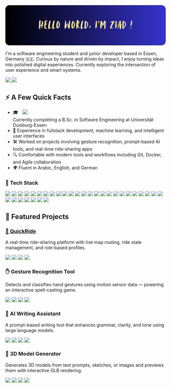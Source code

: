 <img src="https://raw.githubusercontent.com/GrayCloud98/GrayCloud98/main/banner.png" alt="Hello World, I'm Ziad" />

<p>
  I'm a software engineering student and junior developer based in Essen, Germany 🇩🇪. Curious by nature and driven by impact, I enjoy turning ideas into polished digital experiences. Currently exploring the intersection of user experience and smart systems.
</p>
<p>
  <a href="mailto:ziad.morsy1998@hotmail.com">
    <img src="https://img.shields.io/badge/Email-ziad.morsy1998%40hotmail.com-4B4B4B?style=flat-square&logo=maildotru&logoColor=white" />
  </a>
  <a href="https://www.linkedin.com/in/ziad-morsy-bb9b84181/">
    <img src="https://img.shields.io/badge/LinkedIn-Ziad_Morsy-0077B5?style=flat-square&logo=linkedin" />
  </a>
</p>

<h2>⚡ A Few Quick Facts</h2>
<img align="right" src="https://media0.giphy.com/media/v1.Y2lkPTc5MGI3NjExcjgxNnUxNXRsbjZjeWMxa2t1dHVtaTdqN3J4enBhN2RscWtyODZsNCZlcD12MV9pbnRlcm5hbF9naWZfYnlfaWQmY3Q9Zw/QZkpIdieotn3i/giphy.gif" width="450" />
<ul>
  <li>🎓 Currently completing a B.Sc. in Software Engineering at Universität Duisburg-Essen</li>
  <li>🧠 Experience in fullstack development, machine learning, and intelligent user interfaces</li>
  <li>🛠️ Worked on projects involving gesture recognition, prompt-based AI tools, and real-time ride-sharing apps</li>
  <li>🔍 Comfortable with modern tools and workflows including Git, Docker, and Agile collaboration</li>
  <li>🌍 Fluent in Arabic, English, and German</li>
</ul>

<h3>🚀 Tech Stack</h3>
<p>
  <!-- Languages -->
  <img src="https://img.shields.io/badge/Java-007396?style=flat-square&logo=java&logoColor=white"/>
  <img src="https://img.shields.io/badge/JavaScript-F7DF1E?style=flat-square&logo=javascript&logoColor=black"/>
  <img src="https://img.shields.io/badge/TypeScript-3178C6?style=flat-square&logo=typescript&logoColor=white"/>
  <img src="https://img.shields.io/badge/Python-3776AB?style=flat-square&logo=python&logoColor=white"/>
  <img src="https://img.shields.io/badge/PHP-777BB4?style=flat-square&logo=php&logoColor=white"/>
  <img src="https://img.shields.io/badge/SQL-003B57?style=flat-square&logo=postgresql&logoColor=white"/>
  <img src="https://img.shields.io/badge/Go-00ADD8?style=flat-square&logo=go&logoColor=white"/>

  <!-- Frameworks & Libraries -->
  <img src="https://img.shields.io/badge/Angular-DD0031?style=flat-square&logo=angular&logoColor=white"/>
  <img src="https://img.shields.io/badge/React-61DAFB?style=flat-square&logo=react&logoColor=black"/>
  <img src="https://img.shields.io/badge/Spring_Boot-6DB33F?style=flat-square&logo=spring-boot&logoColor=white"/>
  <img src="https://img.shields.io/badge/Node.js-339933?style=flat-square&logo=node.js&logoColor=white"/>
  <img src="https://img.shields.io/badge/Express.js-000000?style=flat-square&logo=express&logoColor=white"/>

  <!-- Tools & Platforms -->
  <img src="https://img.shields.io/badge/Git-F05032?style=flat-square&logo=git&logoColor=white"/>
  <img src="https://img.shields.io/badge/GitHub-181717?style=flat-square&logo=github&logoColor=white"/>
  <img src="https://img.shields.io/badge/Docker-2496ED?style=flat-square&logo=docker&logoColor=white"/>
  <img src="https://img.shields.io/badge/Maven-C71A36?style=flat-square&logo=apachemaven&logoColor=white"/>
  <img src="https://img.shields.io/badge/Postman-FF6C37?style=flat-square&logo=postman&logoColor=white"/>
  <img src="https://img.shields.io/badge/IntelliJ-000000?style=flat-square&logo=intellijidea&logoColor=white"/>
  <img src="https://img.shields.io/badge/VS_Code-007ACC?style=flat-square&logo=visualstudiocode&logoColor=white"/>

  <!-- Web & UI -->
  <img src="https://img.shields.io/badge/HTML5-E34F26?style=flat-square&logo=html5&logoColor=white"/>
  <img src="https://img.shields.io/badge/CSS3-1572B6?style=flat-square&logo=css3&logoColor=white"/>
  <img src="https://img.shields.io/badge/Figma-F24E1E?style=flat-square&logo=figma&logoColor=white"/>

  <!-- Backend & APIs -->
  <img src="https://img.shields.io/badge/REST_API-FF6F00?style=flat-square&logo=api&logoColor=white"/>
  <img src="https://img.shields.io/badge/JWT-000000?style=flat-square&logo=jsonwebtokens&logoColor=white"/>
  <img src="https://img.shields.io/badge/WebSockets-4285F4?style=flat-square&logo=websocket&logoColor=white"/>
  <img src="https://img.shields.io/badge/Firebase-FFCA28?style=flat-square&logo=firebase&logoColor=black"/>
  <img src="https://img.shields.io/badge/PostgreSQL-4169E1?style=flat-square&logo=postgresql&logoColor=white"/>
  <img src="https://img.shields.io/badge/MySQL-4479A1?style=flat-square&logo=mysql&logoColor=white"/>

  <!-- Mobile Development -->
  <img src="https://img.shields.io/badge/Flutter-02569B?style=flat-square&logo=flutter&logoColor=white"/>
  <img src="https://img.shields.io/badge/Dart-0175C2?style=flat-square&logo=dart&logoColor=white"/>
  <img src="https://img.shields.io/badge/Xcode-1575F9?style=flat-square&logo=xcode&logoColor=white"/>
  <img src="https://img.shields.io/badge/CocoaPods-E41F26?style=flat-square&logo=cocoapods&logoColor=white"/>
</p>

<h2>📂 Featured Projects</h2>

<h3><a href="https://github.com/GrayCloud98/quick-ride" target="_blank">🚗 QuickRide</a></h3>
<p>A real-time ride-sharing platform with live map routing, ride state management, and role-based profiles.</p>
<p>
  <img src="https://img.shields.io/badge/Spring_Boot-6DB33F?style=flat-square&logo=springboot&logoColor=white"/>
  <img src="https://img.shields.io/badge/Angular-DD0031?style=flat-square&logo=angular&logoColor=white"/>
  <img src="https://img.shields.io/badge/WebSockets-4285F4?style=flat-square&logo=websocket&logoColor=white"/>
  <img src="https://img.shields.io/badge/H2-004d99?style=flat-square&logo=datagrip&logoColor=white"/>
</p>

<h3>✋ Gesture Recognition Tool</h3>
<p>Detects and classifies hand gestures using motion sensor data — powering an interactive spell-casting game.</p>
<p>
  <img src="https://img.shields.io/badge/TensorFlow-FF6F00?style=flat-square&logo=tensorflow&logoColor=white"/>
  <img src="https://img.shields.io/badge/Streamlit-FF4B4B?style=flat-square&logo=streamlit&logoColor=white"/>
  <img src="https://img.shields.io/badge/Python-3776AB?style=flat-square&logo=python&logoColor=white"/>
  <img src="https://img.shields.io/badge/Data Collection-000000?style=flat-square&logo=simpleanalytics&logoColor=white"/>
</p>

<h3>🧠 AI Writing Assistant</h3>
<p>A prompt-based writing tool that enhances grammar, clarity, and tone using large language models.</p>
<p>
  <img src="https://img.shields.io/badge/FastAPI-009688?style=flat-square&logo=fastapi&logoColor=white"/>
  <img src="https://img.shields.io/badge/Streamlit-FF4B4B?style=flat-square&logo=streamlit&logoColor=white"/>
  <img src="https://img.shields.io/badge/Ollama-000000?style=flat-square&logoColor=white" />
  <img src="https://img.shields.io/badge/Markdown-000000?style=flat-square&logo=markdown&logoColor=white"/>
</p>

<h3>🧊 3D Model Generator</h3>
<p>Generates 3D models from text prompts, sketches, or images and previews them with interactive GLB rendering.</p>
<p>
  <img src="https://img.shields.io/badge/FastAPI-009688?style=flat-square&logo=fastapi&logoColor=white"/>
  <img src="https://img.shields.io/badge/Streamlit-FF4B4B?style=flat-square&logo=streamlit&logoColor=white"/>
  <img src="https://img.shields.io/badge/Three.js-000000?style=flat-square&logo=three.js&logoColor=white"/>
  <img src="https://img.shields.io/badge/Generative AI-FFAE00?style=flat-square&logo=adobecreativecloud&logoColor=white"/>
</p>
